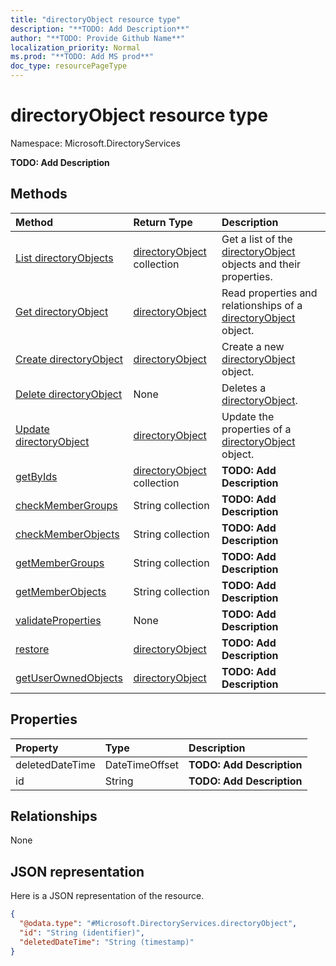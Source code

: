 ```yaml
---
title: "directoryObject resource type"
description: "**TODO: Add Description**"
author: "**TODO: Provide Github Name**"
localization_priority: Normal
ms.prod: "**TODO: Add MS prod**"
doc_type: resourcePageType
---
```


# directoryObject resource type


Namespace: Microsoft.DirectoryServices

**TODO: Add Description**

## Methods
|Method|Return Type|Description|
|:---|:---|:---|
|[List directoryObjects](../api/microsoft.directoryservices-directoryobject-list.md)|[directoryObject](../resources/microsoft.directoryservices-directoryobject.md) collection|Get a list of the [directoryObject](../resources/directoryobject.md) objects and their properties.|
|[Get directoryObject](../api/microsoft.directoryservices-directoryobject-get.md)|[directoryObject](../resources/microsoft.directoryservices-directoryobject.md)|Read properties and relationships of a [directoryObject](../resources/microsoft.directoryservices-directoryobject.md) object.|
|[Create directoryObject](../api/microsoft.directoryservices-directoryobject-post-directoryobjects.md)|[directoryObject](../resources/microsoft.directoryservices-directoryobject.md)|Create a new [directoryObject](../resources/microsoft.directoryservices-directoryobject.md) object.|
|[Delete directoryObject](../api/microsoft.directoryservices-directoryobject-delete.md)|None|Deletes a [directoryObject](../resources/microsoft.directoryservices-directoryobject.md).|
|[Update directoryObject](../api/microsoft.directoryservices-directoryobject-update.md)|[directoryObject](../resources/microsoft.directoryservices-directoryobject.md)|Update the properties of a [directoryObject](../resources/microsoft.directoryservices-directoryobject.md) object.|
|[getByIds](../api/microsoft.directoryservices-directoryobject-getbyids.md)|[directoryObject](../resources/microsoft.directoryservices-directoryobject.md) collection|**TODO: Add Description**|
|[checkMemberGroups](../api/microsoft.directoryservices-directoryobject-checkmembergroups.md)|String collection|**TODO: Add Description**|
|[checkMemberObjects](../api/microsoft.directoryservices-directoryobject-checkmemberobjects.md)|String collection|**TODO: Add Description**|
|[getMemberGroups](../api/microsoft.directoryservices-directoryobject-getmembergroups.md)|String collection|**TODO: Add Description**|
|[getMemberObjects](../api/microsoft.directoryservices-directoryobject-getmemberobjects.md)|String collection|**TODO: Add Description**|
|[validateProperties](../api/microsoft.directoryservices-directoryobject-validateproperties.md)|None|**TODO: Add Description**|
|[restore](../api/microsoft.directoryservices-directoryobject-restore.md)|[directoryObject](../resources/microsoft.directoryservices-directoryobject.md)|**TODO: Add Description**|
|[getUserOwnedObjects](../api/microsoft.directoryservices-directoryobject-getuserownedobjects.md)|[directoryObject](../resources/microsoft.directoryservices-directoryobject.md)|**TODO: Add Description**|

## Properties
|Property|Type|Description|
|:---|:---|:---|
|deletedDateTime|DateTimeOffset|**TODO: Add Description**|
|id|String|**TODO: Add Description**|

## Relationships
None

## JSON representation
Here is a JSON representation of the resource.
<!-- {
  "blockType": "resource",
  "keyProperty": "id",
  "@odata.type": "Microsoft.DirectoryServices.directoryObject",
  "baseType": "",
  "openType": true
}
-->
``` json
{
  "@odata.type": "#Microsoft.DirectoryServices.directoryObject",
  "id": "String (identifier)",
  "deletedDateTime": "String (timestamp)"
}
```

